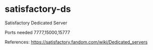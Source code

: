 # satisfactory-ds
Satisfactory Dedicated Server

Ports needed 7777,15000,15777

References:
https://satisfactory.fandom.com/wiki/Dedicated_servers
